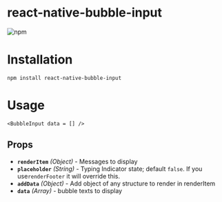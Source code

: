 # react-native-bubble-input
![npm](https://img.shields.io/npm/v/react-native-bubble-input)

# Installation

`npm install react-native-bubble-input`

# Usage

```
<BubbleInput data = [] />
```
## Props

- **`renderItem`** _(Object)_ - Messages to display
- **`placeholder`** _(String)_ - Typing Indicator state; default `false`. If you use`renderFooter` it will override this.
- **`addData`** _(Object)_ - Add object of any structure to render in renderItem
- **`data`** _(Array)_ - bubble texts to display
